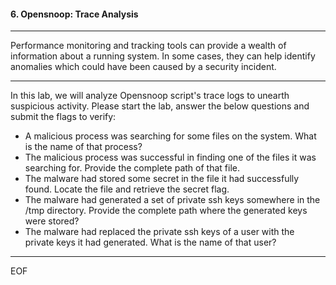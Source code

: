 #### 6. Opensnoop: Trace Analysis

----

Performance monitoring and tracking tools can provide a wealth of information about a running system. In some cases, they can help identify anomalies which could have been caused by a security incident.

----

In this lab, we will analyze Opensnoop script's trace logs to unearth suspicious activity. Please start the lab, answer the below questions and submit the flags to verify:

- A malicious process was searching for some files on the system. What is the name of that process?
- The malicious process was successful in finding one of the files it was searching for. Provide the complete path of that file.
- The malware had stored some secret in the file it had successfully found. Locate the file and retrieve the secret flag.
- The malware had generated a set of private ssh keys somewhere in the /tmp directory. Provide the complete path where the generated keys were stored?
- The malware had replaced the private ssh keys of a user with the private keys it had generated. What is the name of that user?

----

EOF